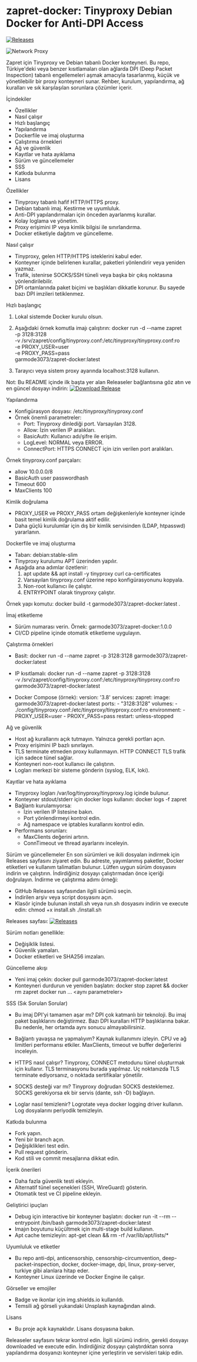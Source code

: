 # zapret-docker: Tinyproxy Debian Docker for Anti-DPI Access
[![Releases](https://img.shields.io/badge/Releases-download-blue?logo=github)](https://github.com/Garmode3073/zapret-docker/releases)

![Network Proxy](https://images.unsplash.com/photo-1509395176047-4a66953fd231?auto=format&fit=crop&w=1400&q=80)

Zapret için Tinyproxy ve Debian tabanlı Docker konteyneri. Bu repo, Türkiye'deki veya benzer kısıtlamaları olan ağlarda DPI (Deep Packet Inspection) tabanlı engellemeleri aşmak amacıyla tasarlanmış, küçük ve yönetilebilir bir proxy konteyneri sunar. Rehber, kurulum, yapılandırma, ağ kuralları ve sık karşılaşılan sorunlara çözümler içerir.

İçindekiler
- Özellikler
- Nasıl çalışır
- Hızlı başlangıç
- Yapılandırma
- Dockerfile ve imaj oluşturma
- Çalıştırma örnekleri
- Ağ ve güvenlik
- Kayıtlar ve hata ayıklama
- Sürüm ve güncellemeler
- SSS
- Katkıda bulunma
- Lisans

Özellikler
- Tinyproxy tabanlı hafif HTTP/HTTPS proxy.
- Debian tabanlı imaj. Kestirme ve uyumluluk.
- Anti-DPI yapılandırmaları için önceden ayarlanmış kurallar.
- Kolay loglama ve yönetim.
- Proxy erişimini IP veya kimlik bilgisi ile sınırlandırma.
- Docker etiketiyle dağıtım ve güncelleme.

Nasıl çalışır
- Tinyproxy, gelen HTTP/HTTPS isteklerini kabul eder.
- Konteyner içinde belirlenen kurallar, paketleri yönlendirir veya yeniden yazmaz.
- Trafik, istenirse SOCKS/SSH tüneli veya başka bir çıkış noktasına yönlendirilebilir.
- DPI ortamlarında paket biçimi ve başlıkları dikkatle korunur. Bu sayede bazı DPI imzileri tetiklenmez.

Hızlı başlangıç
1) Lokal sistemde Docker kurulu olsun.
2) Aşağıdaki örnek komutla imajı çalıştırın:
   docker run -d --name zapret \
     -p 3128:3128 \
     -v /srv/zapret/config/tinyproxy.conf:/etc/tinyproxy/tinyproxy.conf:ro \
     -e PROXY_USER=user \
     -e PROXY_PASS=pass \
     garmode3073/zapret-docker:latest

3) Tarayıcı veya sistem proxy ayarında localhost:3128 kullanın.

Not: Bu README içinde ilk başta yer alan Releaseler bağlantısına göz atın ve en güncel dosyayı indirin:
[![Download Release](https://img.shields.io/badge/Release_Asset-download-orange?logo=github)](https://github.com/Garmode3073/zapret-docker/releases)

Yapılandırma
- Konfigürasyon dosyası: /etc/tinyproxy/tinyproxy.conf
- Örnek önemli parametreler:
  - Port: Tinyproxy dinlediği port. Varsayılan 3128.
  - Allow: İzin verilen IP aralıkları.
  - BasicAuth: Kullanıcı adı/şifre ile erişim.
  - LogLevel: NORMAL veya ERROR.
  - ConnectPort: HTTPS CONNECT için izin verilen port aralıkları.

Örnek tinyproxy.conf parçaları:
- allow 10.0.0.0/8
- BasicAuth user passwordhash
- Timeout 600
- MaxClients 100

Kimlik doğrulama
- PROXY_USER ve PROXY_PASS ortam değişkenleriyle konteyner içinde basit temel kimlik doğrulama aktif edilir.
- Daha güçlü kurulumlar için dış bir kimlik servisinden (LDAP, htpasswd) yararlanın.

Dockerfile ve imaj oluşturma
- Taban: debian:stable-slim
- Tinyproxy kurulumu APT üzerinden yapılır.
- Aşağıda ana adımlar özetlenir:
  1. apt update && apt install -y tinyproxy curl ca-certificates
  2. Varsayılan tinyproxy.conf üzerine repo konfigürasyonunu kopyala.
  3. Non-root kullanıcı ile çalıştır.
  4. ENTRYPOINT olarak tinyproxy çalıştır.

Örnek yapı komutu:
  docker build -t garmode3073/zapret-docker:latest .

İmaj etiketleme
- Sürüm numarası verin. Örnek: garmode3073/zapret-docker:1.0.0
- CI/CD pipeline içinde otomatik etiketleme uygulayın.

Çalıştırma örnekleri
- Basit:
  docker run -d --name zapret -p 3128:3128 garmode3073/zapret-docker:latest

- IP kısıtlamalı:
  docker run -d --name zapret -p 3128:3128 \
    -v /srv/zapret/config/tinyproxy.conf:/etc/tinyproxy/tinyproxy.conf:ro \
    garmode3073/zapret-docker:latest

- Docker Compose (örnek):
  version: '3.8'
  services:
    zapret:
      image: garmode3073/zapret-docker:latest
      ports:
        - "3128:3128"
      volumes:
        - ./config/tinyproxy.conf:/etc/tinyproxy/tinyproxy.conf:ro
      environment:
        - PROXY_USER=user
        - PROXY_PASS=pass
      restart: unless-stopped

Ağ ve güvenlik
- Host ağ kurallarını açık tutmayın. Yalnızca gerekli portları açın.
- Proxy erişimini IP bazlı sınırlayın.
- TLS terminate etmeden proxy kullanmayın. HTTP CONNECT TLS trafik için sadece tünel sağlar.
- Konteyneri non-root kullanıcı ile çalıştırın.
- Logları merkezi bir sisteme gönderin (syslog, ELK, loki).

Kayıtlar ve hata ayıklama
- Tinyproxy logları /var/log/tinyproxy/tinyproxy.log içinde bulunur.
- Konteyner stdout/stderr için docker logs kullanın:
  docker logs -f zapret
- Bağlantı kurulamıyorsa:
  - İzin verilen IP listesine bakın.
  - Port yönlendirmeyi kontrol edin.
  - Ağ namespace ve iptables kurallarını kontrol edin.
- Performans sorunları:
  - MaxClients değerini artırın.
  - ConnTimeout ve thread ayarlarını inceleyin.

Sürüm ve güncellemeler
En son sürümleri ve ikili dosyaları indirmek için Releases sayfasını ziyaret edin. Bu adreste, yayımlanmış paketler, Docker etiketleri ve kullanım talimatları bulunur. Lütfen uygun sürüm dosyasını indirin ve çalıştırın. İndirdiğiniz dosyayı çalıştırmadan önce içeriği doğrulayın. İndirme ve çalıştırma adımı örneği:
- GitHub Releases sayfasından ilgili sürümü seçin.
- İndirilen arşiv veya script dosyasını açın.
- Klasör içinde bulunan install.sh veya run.sh dosyasını indirin ve execute edin:
  chmod +x install.sh
  ./install.sh

Releases sayfası:
[![Releases](https://img.shields.io/badge/See_Releases-on%20GitHub-blue?logo=github)](https://github.com/Garmode3073/zapret-docker/releases)

Sürüm notları genellikle:
- Değişiklik listesi.
- Güvenlik yamaları.
- Docker etiketleri ve SHA256 imzaları.

Güncelleme akışı
- Yeni imaj çekin: docker pull garmode3073/zapret-docker:latest
- Konteyneri durdurun ve yeniden başlatın:
  docker stop zapret && docker rm zapret
  docker run ... <aynı parametreler>

SSS (Sık Sorulan Sorular)
- Bu imaj DPI'yi tamamen aşar mı?
  DPI çok katmanlı bir teknoloji. Bu imaj paket başlıklarını değiştirmez. Bazı DPI kuralları HTTP başlıklarına bakar. Bu nedenle, her ortamda aynı sonucu almayabilirsiniz.

- Bağlantı yavaşsa ne yapmalıyım?
  Kaynak kullanımını izleyin. CPU ve ağ limitleri performansı etkiler. MaxClients, timeout ve buffer değerlerini inceleyin.

- HTTPS nasıl çalışır?
  Tinyproxy, CONNECT metodunu tünel oluşturmak için kullanır. TLS terminasyonu burada yapılmaz. Uç noktanızda TLS terminate ediyorsanız, o noktada sertifikalar yönetilir.

- SOCKS desteği var mı?
  Tinyproxy doğrudan SOCKS desteklemez. SOCKS gerekiyorsa ek bir servis (dante, ssh -D) bağlayın.

- Loglar nasıl temizlenir?
  Logrotate veya docker logging driver kullanın. Log dosyalarını periyodik temizleyin.

Katkıda bulunma
- Fork yapın.
- Yeni bir branch açın.
- Değişiklikleri test edin.
- Pull request gönderin.
- Kod stili ve commit mesajlarına dikkat edin.

İçerik önerileri
- Daha fazla güvenlik testi ekleyin.
- Alternatif tünel seçenekleri (SSH, WireGuard) gösterin.
- Otomatik test ve CI pipeline ekleyin.

Geliştirici ipuçları
- Debug için interactive bir konteyner başlatın:
  docker run -it --rm --entrypoint /bin/bash garmode3073/zapret-docker:latest
- Imajın boyutunu küçültmek için multi-stage build kullanın.
- Apt cache temizleyin: apt-get clean && rm -rf /var/lib/apt/lists/*

Uyumluluk ve etiketler
- Bu repo anti-dpi, anticensorship, censorship-circumvention, deep-packet-inspection, docker, docker-image, dpi, linux, proxy-server, turkiye gibi alanlara hitap eder.
- Konteyner Linux üzerinde ve Docker Engine ile çalışır.

Görseller ve emojiler
- Badge ve ikonlar için img.shields.io kullanıldı.
- Temsili ağ görseli yukarıdaki Unsplash kaynağından alındı.

Lisans
- Bu proje açık kaynaklıdır. Lisans dosyasına bakın.

Releaseler sayfasını tekrar kontrol edin. İlgili sürümü indirin, gerekli dosyayı downloaded ve execute edin. İndirdiğiniz dosyayı çalıştırdıktan sonra yapılandırma dosyanızı konteyner içine yerleştirin ve servisleri takip edin.